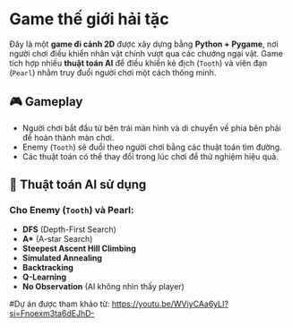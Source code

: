 # Game thế giới hải tặc

Đây là một **game đi cảnh 2D** được xây dựng bằng **Python + Pygame**, nơi người chơi điều khiển nhân vật chính vượt qua các chướng ngại vật. Game tích hợp nhiều **thuật toán AI** để điều khiển kẻ địch (`Tooth`) và viên đạn (`Pearl`) nhằm truy đuổi người chơi một cách thông minh.

## 🎮 Gameplay

- Người chơi bắt đầu từ bên trái màn hình và di chuyển về phía bên phải để hoàn thành màn chơi.
- Enemy (`Tooth`) sẽ đuổi theo người chơi bằng các thuật toán tìm đường.
- Các thuật toán có thể thay đổi trong lúc chơi để thử nghiệm hiệu quả.

## 🧠 Thuật toán AI sử dụng

### Cho Enemy (`Tooth`) và Pearl:
- **DFS** (Depth-First Search)  
- **A\*** (A-star Search)  
- **Steepest Ascent Hill Climbing**  
- **Simulated Annealing**  
- **Backtracking**  
- **Q-Learning**  
- **No Observation** (AI không nhìn thấy player)

#Dự án được tham khảo từ: https://youtu.be/WViyCAa6yLI?si=Fnoexm3ta6dEJhD-
